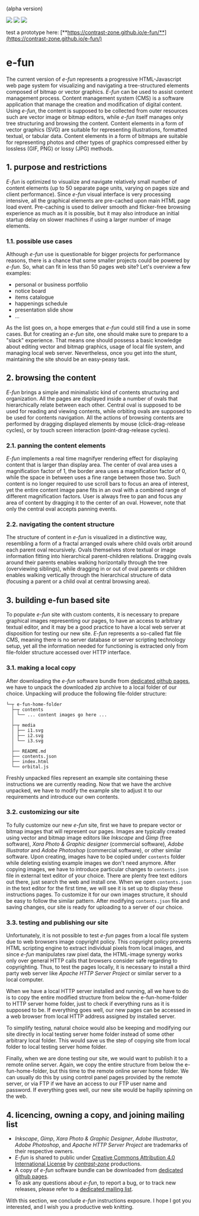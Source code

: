 (alpha version)

![](https://contrast-zone.github.io/e-fun/media/i1.svg) ![](https://contrast-zone.github.io/e-fun/media/i2.svg) ![](https://contrast-zone.github.io/e-fun/media/i3.svg)  

test a prototype here: [**https://contrast-zone.github.io/e-fun/**](https://contrast-zone.github.io/e-fun/)  

# e-fun

The current version of *e-fun* represents a progressive HTML-Javascript web page system for visualizing and navigating a tree-structured elements composed of bitmap or vector graphics. *E-fun* can be used to assist content management process. Content management system (CMS) is a software application that manage the creation and modification of digital content. Using *e-fun*, the content is supposed to be collected from outer resources such are vector image or bitmap editors, while *e-fun* itself manages only tree structuring and browsing the content. Content elements in a form of vector graphics (SVG) are suitable for representing illustrations, formatted textual, or tabular data. Content elements in a form of bitmaps are suitable for representing photos and other types of graphics compressed either by lossless (GIF, PNG) or lossy (JPG) methods.

## 1. purpose and restrictions

*E-fun* is optimized to visualize and navigate relatively small number of content elements (up to 50 separate page units, varying on pages size and client performance). Since *e-fun* visual interface is very processing intensive, all the graphical elements are pre-cached upon main HTML page load event. Pre-caching is used to deliver smooth and flicker-free browsing experience as much as it is possible, but it may also introduce an initial startup delay on slower machines if using a larger number of image elements.

### 1.1. possible use cases

Although *e-fun* use is questionable for bigger projects for performance reasons, there is a chance that some smaller projects could be powered by *e-fun*. So, what can fit in less than 50 pages web site? Let's overview a few examples:

- personal or business portfolio
- notice board
- items catalogue
- happenings schedule
- presentation slide show
- ...

As the list goes on, a hope emerges that *e-fun* could still find a use in some cases. But for creating an *e-fun* site, one should make sure to prepare to a "slack" experience. That means one should possess a basic knowledge about editing vector and bitmap graphics, usage of local file system, and managing local web server. Nevertheless, once you get into the stunt, maintaining the site should be an easy-peasy task.

## 2. browsing the content

*E-fun* brings a simple and minimalistic kind of contents structuring and organization. All the pages are displayed inside a number of ovals that hierarchically relate between each other. Central oval is supposed to be used for reading and viewing contents, while orbiting ovals are supposed to be used for contents navigation. All the actions of browsing contents are performed by dragging displayed elements by mouse (click-drag-release cycles), or by touch screen interaction (point-drag-release cycles).

### 2.1. panning the content elements

*E-fun* implements a real time magnifyer rendering effect for displaying content that is larger than display area. The center of oval area uses a magnification factor of 1, the border area uses a magnification factor of 0, while the space in between uses a fine range between those two. Such content is no longer required to use scroll bars to focus an area of interest, yet the entire content image pane fits in an oval with a combined range of different magnification factors. User is always free to pan and focus any area of content by dragging it to the center of an oval. However, note that only the central oval accepts panning events. 

### 2.2. navigating the content structure

The structure of content in *e-fun* is visualized in a distinctive way, resembling a form of a fractal arranged ovals where child ovals orbit around each parent oval recursively. Ovals themselves store textual or image information fitting into hierarchical parent-children relations. Dragging ovals around their parents enables walking horizontally through the tree (overviewing siblings), while dragging in or out of oval parents or children enables walking vertically through the hierarchical structure of data (focusing a parent or a child oval at central browsing area).

## 3. building e-fun based site

To populate *e-fun* site with custom contents, it is necessary to prepare graphical images representing our pages, to have an access to arbitrary textual editor, and it may be a good practice to have a local web server at disposition for testing our new site. *E-fun* represents a so-called flat file CMS, meaning there is no server database or server scripting technology setup, yet all the information needed for functioning is extracted only from file-folder structure accessed over HTTP interface.

### 3.1. making a local copy

After downloading the *e-fun* software bundle from [dedicated github pages](https://github.com/contrast-zone/e-fun), we have to unpack the downloaded *zip* archive to a local folder of our choice. Unpacking will produce the following file-folder structure:

    └─┬ e-fun-home-folder
      ├─┬ contents
      │ └── ... content images go here ...
      │
      ├─┬ media
      │ ├── i1.svg
      │ ├── i2.svg
      │ └── i3.svg
      │
      ├── README.md
      ├── contents.json 
      ├── index.html
      └── orbital.js

Freshly unpacked files represent an example site containing these instructions we are currently reading. Now that we have the archive unpacked, we have to modify the example site to adjust it to our requirements and introduce our own contents.

### 3.2. customizing our site

To fully customize our new *e-fun* site, first we have to prepare vector or bitmap images that will represent our pages. Images are typically created using vector and bitmap image editors like *Inkscape* and *Gimp* (free software), *Xara Photo & Graphic designer* (commercial software), *Adobe Illustrator* and *Adobe Photoshop* (commercial software), or other similar software. Upon creating, images have to be copied under `contents` folder while deleting existing example images we don't need anymore. After copying images, we have to introduce particular changes to `contents.json` file in external text editor of your choice. There are plenty free text editors out there, just search the web and install one. When we open `contents.json` in the text editor for the first time, we will see it is set up to display these instructions pages. To customize it for our own images structure, it should be easy to follow the similar pattern. After modifying `contents.json` file and saving changes, our site is ready for uploading to a server of our choice.

### 3.3. testing and publishing our site

Unfortunately, it is not possible to test *e-fun* pages from a local file system due to web browsers image copyright policy. This copyright policy prevents HTML scripting engine to extract individual pixels from local images, and since *e-fun* manipulates raw pixel data, the HTML-image synergy works only over general HTTP calls that browsers consider safe regarding to copyrighting. Thus, to test the pages locally, it is necessary to install a third party web server like *Apache HTTP Server Project* or similar server to a local computer.

When we have a local HTTP server installed and running, all we have to do is to copy the entire modified structure from below the e-fun-home-folder to HTTP server home folder, just to check if everything runs as it is supposed to be. If everything goes well, our new pages can be accessed in a web browser from local HTTP address assigned by installed server.

To simplify testing, natural choice would also be keeping and modifying our site directly in local testing server home folder instead of some other arbitrary local folder. This would save us the step of copying site from local folder to local testing server home folder.

Finally, when we are done testing our site, we would want to publish it to a remote online server. Again, we copy the entire structure from below the e-fun-home-folder, but this time to the remote online server home folder. We can usually do this by using control panel pages provided by the remote server, or via FTP if we have an access to our FTP user name and password. If everything goes well, our new site would be hapilly spinning on the web.

## 4. licencing, owning a copy, and joining mailing list

- *Inkscape*, *Gimp*, *Xara Photo & Graphic Designer*, *Adobe Illustrator*, *Adobe Photoshop*, and *Apache HTTP Server Project* are trademarks of their respective owners.
- *E-fun* is shared to public under [Creative Commons Attribution 4.0 International License](http://creativecommons.org/licenses/by/4.0/) by [*contrast-zone*](https://github.com/contrast-zone/) productions.
- A copy of *e-fun* software bundle can be downloaded from [dedicated github pages](https://github.com/contrast-zone/e-fun/).
- To ask any questions about *e-fun*, to report a bug, or to track new releases, please refer to a [dedicated mailing list](https://groups.google.com/d/forum/czone-efun).

With this section, we conclude *e-fun* instructions exposure. I hope I got you interested, and I wish you a productive web knitting.

